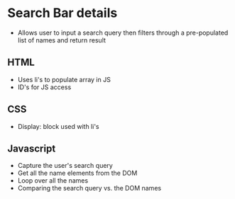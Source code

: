 # Search Bar details
- Allows user to input a search query then filters through a pre-populated list of names and return result
## HTML
- Uses li's to populate array in JS
- ID's for JS access
## CSS
- Display: block used with li's
## Javascript
- Capture the user's search query
- Get all the name elements from the DOM
- Loop over all the names
- Comparing the search query vs. the DOM names